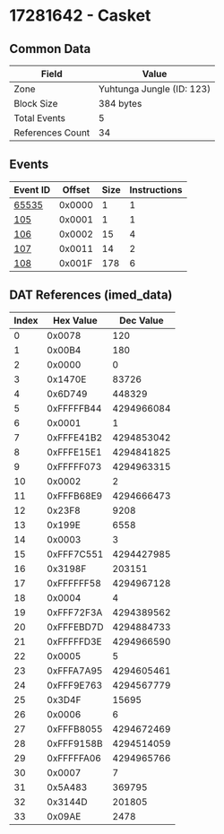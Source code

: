 # 17281642 - Casket

## Common Data

| Field            | Value                     |
|------------------|---------------------------|
| Zone             | Yuhtunga Jungle (ID: 123) |
| Block Size       | 384 bytes                 |
| Total Events     | 5                         |
| References Count | 34                        |

## Events

| Event ID            | Offset   |   Size |   Instructions |
|---------------------|----------|--------|----------------|
| [65535](./65535.md) | 0x0000   |      1 |              1 |
| [105](./105.md)     | 0x0001   |      1 |              1 |
| [106](./106.md)     | 0x0002   |     15 |              4 |
| [107](./107.md)     | 0x0011   |     14 |              2 |
| [108](./108.md)     | 0x001F   |    178 |              6 |

## DAT References (imed_data)

|   Index | Hex Value   |   Dec Value |
|---------|-------------|-------------|
|       0 | 0x0078      |         120 |
|       1 | 0x00B4      |         180 |
|       2 | 0x0000      |           0 |
|       3 | 0x1470E     |       83726 |
|       4 | 0x6D749     |      448329 |
|       5 | 0xFFFFFB44  |  4294966084 |
|       6 | 0x0001      |           1 |
|       7 | 0xFFFE41B2  |  4294853042 |
|       8 | 0xFFFE15E1  |  4294841825 |
|       9 | 0xFFFFF073  |  4294963315 |
|      10 | 0x0002      |           2 |
|      11 | 0xFFFB68E9  |  4294666473 |
|      12 | 0x23F8      |        9208 |
|      13 | 0x199E      |        6558 |
|      14 | 0x0003      |           3 |
|      15 | 0xFFF7C551  |  4294427985 |
|      16 | 0x3198F     |      203151 |
|      17 | 0xFFFFFF58  |  4294967128 |
|      18 | 0x0004      |           4 |
|      19 | 0xFFF72F3A  |  4294389562 |
|      20 | 0xFFFEBD7D  |  4294884733 |
|      21 | 0xFFFFFD3E  |  4294966590 |
|      22 | 0x0005      |           5 |
|      23 | 0xFFFA7A95  |  4294605461 |
|      24 | 0xFFF9E763  |  4294567779 |
|      25 | 0x3D4F      |       15695 |
|      26 | 0x0006      |           6 |
|      27 | 0xFFFB8055  |  4294672469 |
|      28 | 0xFFF9158B  |  4294514059 |
|      29 | 0xFFFFFA06  |  4294965766 |
|      30 | 0x0007      |           7 |
|      31 | 0x5A483     |      369795 |
|      32 | 0x3144D     |      201805 |
|      33 | 0x09AE      |        2478 |
